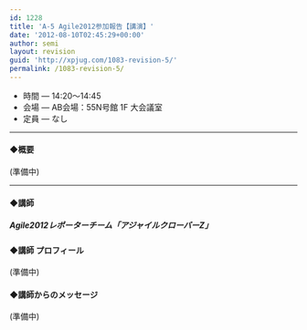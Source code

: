 ```yaml
---
id: 1228
title: 'A-5 Agile2012参加報告【講演】'
date: '2012-08-10T02:45:29+00:00'
author: semi
layout: revision
guid: 'http://xpjug.com/1083-revision-5/'
permalink: /1083-revision-5/
---
```


- 時間 — 14:20〜14:45
- 会場 — AB会場：55N号館 1F 大会議室
- 定員 — なし

---

#### ◆概要

(準備中)

---

#### ◆講師

##### Agile2012レポーターチーム「アジャイルクローバーZ」

#### ◆講師 プロフィール

(準備中)

#### ◆講師からのメッセージ

(準備中)